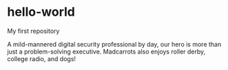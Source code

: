 # hello-world
My first repository

A mild-mannered digital security professional by day, our hero is more than just a problem-solving executive. Madcarrots also enjoys roller derby, college radio, and dogs! 
